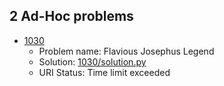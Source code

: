 ## 2 Ad-Hoc problems

- [1030](https://www.urionlinejudge.com.br/judge/en/problems/view/1030)
  - Problem name: Flavious Josephus Legend
  - Solution: [1030/solution.py](1030/solution.py)
  - URI Status: Time limit exceeded
